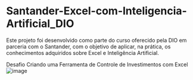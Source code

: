 # Santander-Excel-com-Inteligencia-Artificial_DIO
Este projeto foi desenvolvido como parte do curso oferecido pela DIO em parceria com o Santander, com o objetivo de aplicar, na prática, os conhecimentos adquiridos sobre Excel e Inteligência Artificial.


Desafio Criando uma Ferramenta de Controle de Investimentos com Excel
![image](https://github.com/user-attachments/assets/918aec94-1b48-4e6a-a7fd-2f14a25605c9)
